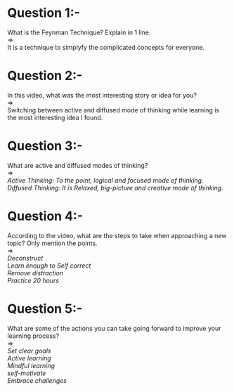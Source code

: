 # Question 1:- 
What is the Feynman Technique? Explain in 1 line. <br>
=> <br>
It is a technique to simplyfy the complicated concepts for everyone.


# Question 2:- 
In this video, what was the most interesting story or idea for you? <br>
=> <br>
Switching between active and diffused mode of thinking while learning is the most interesting idea I found.


# Question 3:- 
What are active and diffused modes of thinking? <br>
=> <br>
*Active Thinking: To the point, logical and focused mode of thinking.* <br>
*Diffused Thinking: It is Relaxed, big-picture and creative mode of thinking.*


# Question 4:- 
According to the video, what are the steps to take when approaching a new topic? Only mention the points. <br>
=> <br>
*Deconstruct* <br>
*Learn enough to Self correct* <br>
*Remove distraction* <br>
*Practice 20 hours* <br>


# Question 5:-
What are some of the actions you can take going forward to improve your learning process? <br>
=> <br>
*Set clear goals* <br>
*Active learning* <br>
*Mindful learning* <br>
*self-motivate* <br>
*Embrace challenges* <br>
